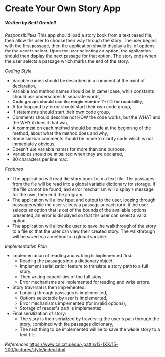 # Create Your Own Story App
##### Written by Brett Grentell
*Responsibilities*
This  app should load a story book from a text based file, then allow the user to choose their way through the story.  The user begins with the first passage, then the application should display a list of options for the user to select.  Upon the user selecting an option, the application should then display the next passage for that option.  The story ends when the user selects a passage which marks the end of the story.

*Coding Style*
- Variable names should be described in a comment at the point of declaration,
- Variable and method names should be in camel case, while constants should use underscores to separate words,
- Code groups should use the magic number 7+/-2 for readability,
- A for loop and try-error should start their own code group,
- If statements should start their own code group,
- Comments should describe not HOW the code works, but the WHAT and the WHY it does it that way,
- A comment on each method should be made at the beginning of the method, about what the method does and why,
- Some sidebar comments should be made to clarify code which is not immediately obvious,
- Doesn't use variable names for more than one purpose,
- Variables should be initialized when they are declared,
- 80 characters per line max.

*Features*
- The application will read the story book from a text file.  The passages from the file will be read into a global variable dictionary for storage.  If the file cannot be found, and error mechanism will display a message for the user, then end the program.
- The application will allow input and output to the user, looping through passages while the user selects a passage at each turn.  If the user selects an option that is out of the bounds of the available options presented, an error is displayed so that the user can select a valid option.
- The application will allow tbe user to save the walkthrough of the story to a file so that the user can view their created story.  The walkthrough will be saved via a method to a global variable. 

*Implementation Plan*
 - Implementation of reading and writing is implemented first:
   - Reading the passages into a dictionary object,
   - Implement serialization feature to translate a story path to a full story.
   - Then writing capabilities of the full story.
   - Error mechanisms are implemented for reading and write errors.
 - Story traversal is then implemented:
   - Looping through passages is implemented,
   - Options selectable by user is implemented,
   - Error mechanisms implemented (for invalid options),
   - Storage of reader's path is implemented.
 - Final serialization of story:
   - The story is then serialized by traversing the user's path through the story, combined with the passages dictionary,
   - The next thing to be implemented will be to save the whole story to a text file.

*References*
https://www.cs.cmu.edu/~pattis/15-1XX/15-200/lectures/style/index.html

